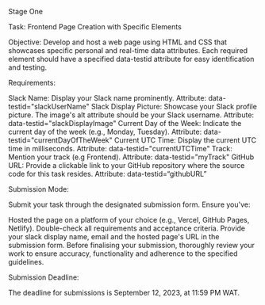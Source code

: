 Stage One

Task: Frontend Page Creation with Specific Elements

Objective: Develop and host a web page using HTML and CSS that showcases specific personal and real-time data attributes. Each required element should have a specified data-testid attribute for easy identification and testing.

Requirements:

Slack Name:
 Display your Slack name prominently.
 Attribute: data-testid="slackUserName"
Slack Display Picture:
 Showcase your Slack profile picture.
 The image's alt attribute should be your Slack username.
 Attribute: data-testid="slackDisplayImage"
Current Day of the Week:
 Indicate the current day of the week (e.g., Monday, Tuesday).
 Attribute: data-testid="currentDayOfTheWeek"
Current UTC Time:
 Display the current UTC time in milliseconds.
 Attribute: data-testid="currentUTCTime"
Track:
 Mention your track (e.g Frontend).
 Attribute: data-testid="myTrack"
GitHub URL:
 Provide a clickable link to your GitHub repository where the source code for this task resides.
 Attribute: data-testid=“githubURL”


Submission Mode:

Submit your task through the designated submission form. Ensure you've:

 Hosted the page on a platform of your choice (e.g., Vercel, GitHub Pages, Netlify).
 Double-check all requirements and acceptance criteria.
 Provide your slack display name, email and the hosted page's URL in the submission form.
Before finalising your submission, thoroughly review your work to ensure accuracy, functionality and adherence to the specified guidelines.

Submission Deadline:

The deadline for submissions is September 12, 2023, at 11:59 PM WAT. 